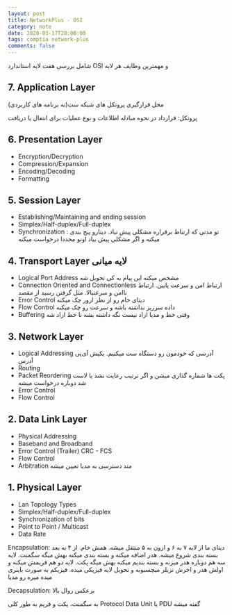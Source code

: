 ```yaml
---
layout: post
title: NetworkPlus - OSI
category: note
date: 2020-03-17T20:00:00
tags: comptia network-plus
comments: false
---
```

شامل بررسی هفت لایه استاندارد OSI و مهمترین وظایف هر لایه
<!--break-->

## 7. Application Layer
محل قرارگیری پروتکل های شبکه ست(نه برنامه های کاربردی)

پروتکل: قرارداد در نحوه مبادله اطلاعات و نوع عملیات برای انتقال یا دریافت

## 6. Presentation Layer
- Encryption/Decryption
- Compression/Expansion
- Encoding/Decoding
- Formatting

## 5. Session Layer
- Establishing/Maintaining and ending session
- Simplex/Half-duplex/Full-duplex
- Synchronization : تو مدتی که ارتباط برقراره مشکلی پیش نیاد. دیتارو پیج بندی میکنه و اگر مشکلی پیش بیاد اونو مجددا درخواست میکنه

## 4. Transport Layer لایه میانی 
- Logical Port Address مشخص میکنه این پیام به کی تحویل شه
- Connection Oriented and Connectionless ارتباط امن و سرعت پایین. ارتباط ناامن و سرعتبالا. مثل گرفتن رسید از مقصد
- Error Control دیتای خام رو از نظر ارور چک میکنه
- Flow Control داده سرریز نداشته باشه و سرعت رو چک میکنه
- Buffering وقتی خط و مدیا ازاد نیست نگه داشته بشه تا خط ازاد شه

## 3. Network Layer
- Logical Addressing آدرسی که خودمون رو دستگاه ست میکنیم. یکیش آی‌پی آدرس
- Routing
- Packet Reordering پکت ها شماره گذاری میشن و اگر ترتیب رعایت نشد یا لاست شد دوباره درخواست میشه 
- Error Control
- Flow Control

## 2. Data Link Layer
- Physical Addressing
- Baseband and Broadband
- Error Control (Trailer) CRC - FCS
- Flow Control
- Arbitration متد دسترسی به مدیا تعیین میشه

## 1. Physical Layer
- Lan Topology Types
- Simplex/Half-duplex/Full-duplex
- Synchronization of bits
- Point to Point / Multicast
- Data Rate

Encapsulation: دیتای ما از لایه ۷ به ۶ و ازون به ۵ منتقل میشه. همش خام. از ۴ به بعد بسته بندی شروع میشه. هدر اضافه میکنه و بسته بندی میکنه بهش میگه سگمنت. لایه سه هم دوباره هدر میزنه و بسته بندیم میکنه بهش میگه پکت. لایه دو هم فریمش میکنه و اولش هدر و اخرش تریلر میچسبونه و تحویل لایه فیزیکی میده. فیزیکم به صورت باینری میده میره رو مدیا

Decapsulation: برعکس روال بالا

به سگمنت، پکت و فریم به طور کلی Protocol Data Unit یا PDU گفته میشه